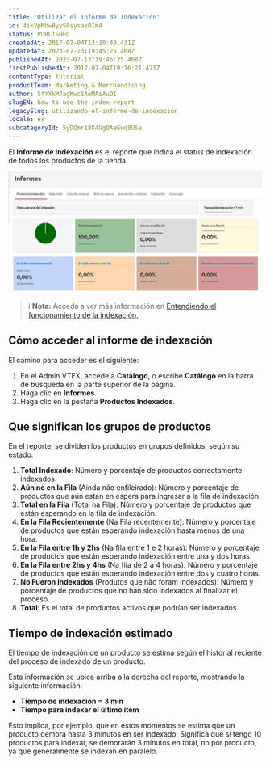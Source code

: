 ```yaml
---
title: 'Utilizar el Informe de Indexación'
id: 4ikVpMhwByyS8sysaeOIm4
status: PUBLISHED
createdAt: 2017-07-04T13:10:40.431Z
updatedAt: 2023-07-13T19:45:25.468Z
publishedAt: 2023-07-13T19:45:25.468Z
firstPublishedAt: 2017-07-04T19:16:21.471Z
contentType: tutorial
productTeam: Marketing & Merchandising
author: 5fYXkMJagMwcSAeMAsAuOI
slugEN: how-to-use-the-index-report
legacySlug: utilizando-el-informe-de-indexacion
locale: es
subcategoryId: 5yDQmr18K4GgQAeGwq8USa
---
```


El **Informe de Indexación** es el reporte que indica el status de indexación de todos los productos de la tienda. 

![productosindexados](https://raw.githubusercontent.com/vtexdocs/help-center-content/refs/heads/main/docs/es/tutorials/catalogo/informes/utilizando-el-informe-de-indexacion_1.png)

> ℹ️ **Nota:** Acceda a ver más información en [Entendiendo el funcionamiento de la indexación.](/es/tutorial/entendiendo-el-funcionamento-de-la-indexacion)

## Cómo acceder al informe de indexación

El camino para acceder es el siguiente:

1. En el Admin VTEX, accede a  **Catálogo**, o escribe  **Catálogo** en la barra de búsqueda en la parte superior de la página.
2. Haga clic en **Informes**.
3. Haga clic en la pestaña **Productos Indexados**.

## Que significan los grupos de productos 

En el reporte, se dividen los productos en grupos definidos, según su estado:

1. **Total Indexado**: Número y porcentaje de productos correctamente indexados. 
2. **Aún no en la Fila** (Ainda não enfileirado): Número y porcentaje de productos que aún estan en espera para ingresar a la fila de indexación.
3. **Total en la Fila** (Total na Fila): Número y porcentaje de productos que están esperando en la fila de indexación.
4. **En la Fila Recientemente** (Na Fila recentemente): Número y porcentaje de productos que están esperando indexación hasta menos de una hora.
5. **En la Fila entre 1h y 2hs** (Na fila entre 1 e 2 horas): Número y porcentaje de productos que están esperando indexación entre una y dos horas.
6. **En la Fila entre 2hs y 4hs** (Na fila de 2 a 4 horas): Número y porcentaje de productos que están esperando indexación entre dos y cuatro horas.
7. **No Fueron Indexados** (Produtos que não foram indexados): Número y porcentaje de productos que no han sido indexados al finalizar el proceso.
8. **Total**: Es el total de productos activos que podrían ser indexados.

## Tiempo de indexación estimado

El tiempo de indexación de un producto se estima según el historial reciente del proceso de indexado de un producto. 

Esta información se ubica arriba a la derecha del reporte, mostrando la siguiente información:

- **Tiempo de indexación = 3 min**
- **Tiempo para indexar el último item**

Esto implica, por ejemplo, que en estos momentos se estima que un producto demora hasta 3 minutos en ser indexado. Significa que si tengo 10 productos para indexar, se demorarán 3 minutos en total, no por producto, ya que generalmente se indexan en paralelo.
